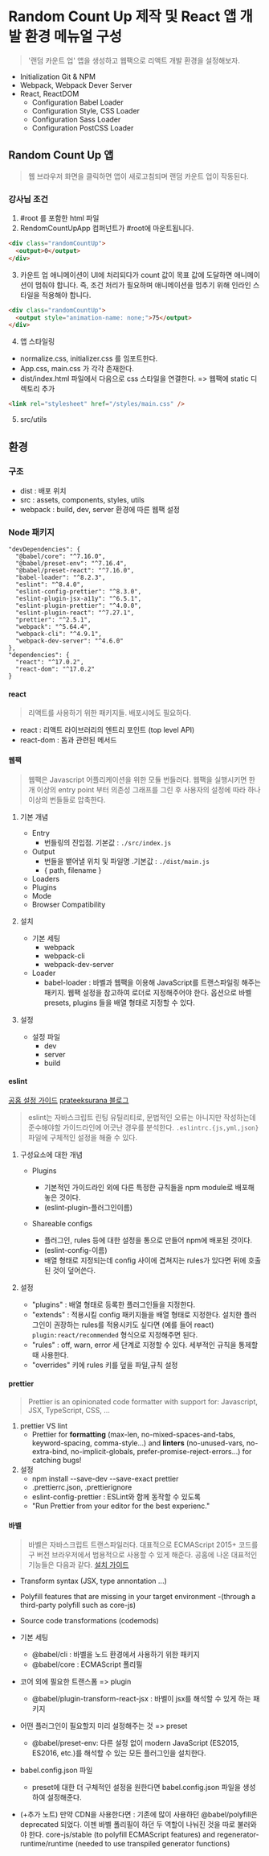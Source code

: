 # Random Count Up 제작 및 React 앱 개발 환경 메뉴얼 구성

> '랜덤 카운트 업' 앱을 생성하고 웹팩으로 리액트 개발 환경을 설정해보자.

- Initialization Git & NPM
- Webpack, Webpack Dever Server
- React, ReactDOM
  - Configuration Babel Loader
  - Configuration Style, CSS Loader
  - Configuration Sass Loader
  - Configuration PostCSS Loader

## Random Count Up 앱

> 웹 브라우저 화면을 클릭하면 앱이 새로고침되며 랜덤 카운트 업이 작동된다.

### 강사님 조건

1. #root 를 포함한 html 파일
2. RendomCountUpApp 컴퍼넌트가 #root에 마운트됩니다.

```html
<div class="randomCountUp">
  <output>0</output>
</div>
```

3. 카운트 업 애니메이션이 UI에 처리되다가 count 값이 목표 값에 도달하면 애니메이션이 멈춰야 합니다. 즉, 조건 처리가 필요하며 애니메이션을 멈추기 위해 인라인 스타일을 적용해야 합니다.

```html
<div class="randomCountUp">
  <output style="animation-name: none;">75</output>
</div>
```

4. 앱 스타일링

- normalize.css, initializer.css 를 임포트한다.
- App.css, main.css 가 각각 존재한다.
- dist/index.html 파일에서 다음으로 css 스타일을 연결한다. => 웹팩에 static 디렉토리 추가

```html
<link rel="stylesheet" href="/styles/main.css" />
```

5. src/utils

## 환경

### 구조

- dist : 배포 위치
- src : assets, components, styles, utils
- webpack : build, dev, server 환경에 따른 웹팩 설정

### Node 패키지

```
"devDependencies": {
  "@babel/core": "^7.16.0",
  "@babel/preset-env": "^7.16.4",
  "@babel/preset-react": "^7.16.0",
  "babel-loader": "^8.2.3",
  "eslint": "^8.4.0",
  "eslint-config-prettier": "^8.3.0",
  "eslint-plugin-jsx-a11y": "^6.5.1",
  "eslint-plugin-prettier": "^4.0.0",
  "eslint-plugin-react": "^7.27.1",
  "prettier": "^2.5.1",
  "webpack": "^5.64.4",
  "webpack-cli": "^4.9.1",
  "webpack-dev-server": "^4.6.0"
},
"dependencies": {
  "react": "^17.0.2",
  "react-dom": "^17.0.2"
}
```

#### react

> 리액트를 사용하기 위한 패키지들. 배포시에도 필요하다.

- react : 리액트 라이브러리의 엔트리 포인트 (top level API)
- react-dom : 돔과 관련된 메서드

#### 웹팩

> 웹팩은 Javascript 어플리케이션을 위한 모듈 번들러다. 웹팩을 실행시키면 한 개 이상의 entry point 부터 의존성 그래프를 그린 후 사용자의 설정에 따라 하나 이상의 번들들로 압축한다.

1. 기본 개념

   - Entry
     - 번들링의 진입점. 기본값 : `./src/index.js`
   - Output
     - 번들을 뱉어낼 위치 및 파일명 .기본값 : `./dist/main.js`
     - { path, filename }
   - Loaders
   - Plugins
   - Mode
   - Browser Compatibility

2. 설치
   - 기본 세팅
     - webpack
     - webpack-cli
     - webpack-dev-server
   - Loader
     - babel-loader : 바벨과 웹팩을 이용해 JavaScript를 트랜스파일링 해주는 패키지. 웹팩 설정을 참고하여 로더로 지정해주어야 한다. 옵션으로 바벨 presets, plugins 들을 배열 형태로 지정할 수 있다.
3. 설정
   - 설정 파일
     - dev
     - server
     - build

#### eslint

[공홈 설정 가이드](https://eslint.org/docs/user-guide/configuring/)
[prateeksurana 블로그](https://prateeksurana.me/blog/difference-between-eslint-extends-and-plugins/)

> eslint는 자바스크립트 린팅 유틸리티로, 문법적인 오류는 아니지만 작성하는데 준수해야할 가이드라인에 어긋난 경우를 분석한다. `.eslintrc.{js,yml,json}` 파일에 구체적인 설정을 해줄 수 있다.

1. 구성요소에 대한 개념

   - Plugins
     - 기본적인 가이드라인 외에 다른 특정한 규칙들을 npm module로 배포해 놓은 것이다.
     - (eslint-plugin-플러그인이름)
   - Shareable configs

     - 플러그인, rules 등에 대한 설정을 통으로 만들어 npm에 배포된 것이다.
     - (eslint-config-이름)
     - 배열 형태로 지정되는데 config 사이에 겹쳐지는 rules가 있다면 뒤에 호출된 것이 덮어쓴다.

2. 설정
   - "plugins" : 배열 형태로 등록한 플러그인들을 지정한다.
   - "extends" : 적용시킬 config 패키지들을 배열 형태로 지정한다. 설치한 플러그인이 권장하는 rules를 적용시키도 싶다면 (예를 들어 react) `plugin:react/recommended` 형식으로 지정해주면 된다.
   - "rules" : off, warn, error 세 단계로 지정할 수 있다. 세부적인 규칙을 통제할 때 사용한다.
   - "overrides" 키에 rules 키를 덮을 파일,규칙 설정

#### prettier

> Prettier is an opinionated code formatter with support for: Javascript, JSX, TypeScript, CSS, ...

1. prettier VS lint
   - Prettier for **formatting** (max-len, no-mixed-spaces-and-tabs, keyword-spacing, comma-style…) and **linters** (no-unused-vars, no-extra-bind, no-implicit-globals, prefer-promise-reject-errors…) for catching bugs!
2. 설정
   - npm install --save-dev --save-exact prettier
   - .prettierrc.json, .prettierignore
   - eslint-config-prettier : ESLint와 함께 동작할 수 있도록
   - "Run Prettier from your editor for the best experienc."

#### 바벨

> 바벨은 자바스크립트 트랜스파일러다. 대표적으로 ECMAScript 2015+ 코드를 구 버전 브라우저에서 범용적으로 사용할 수 있게 해준다. 공홈에 나온 대표적인 기능들은 다음과 같다. [설치 가이드](https://babeljs.io/docs/en/usage#basic-usage-with-cli)

- Transform syntax (JSX, type annontation ...)
- Polyfill features that are missing in your target environment -(through a third-party polyfill such as core-js)
- Source code transformations (codemods)

- 기본 세팅
  - @babel/cli : 바벨을 노드 환경에서 사용하기 위한 패키지
  - @babel/core : ECMAScript 폴리필
- 코어 외에 필요한 트랜스폼 => plugin
  - @babel/plugin-transform-react-jsx : 바벨이 jsx를 해석할 수 있게 하는 패키지
- 어떤 플러그인이 필요할지 미리 설정해주는 것 => preset
  - @babel/preset-env: 다른 설정 없이 modern JavaScript (ES2015, ES2016, etc.)를 해석할 수 있는 모든 플러그인을 설치한다.
- babel.config.json 파일

  - preset에 대한 더 구체적인 설정을 원한다면 babel.config.json 파일을 생성하여 설정해준다.

- (+추가 노트) 만약 CDN을 사용한다면 : 기존에 많이 사용하던 @babel/polyfill은 deprecated 되었다. 이젠 바벨 폴리필이 하던 두 역할이 나눠진 것을 따로 불러와야 한다. core-js/stable (to polyfill ECMAScript features) and regenerator-runtime/runtime (needed to use transpiled generator functions)
